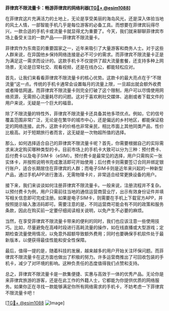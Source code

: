 **菲律宾不限流量卡：畅游菲律宾的网络利器[[TG💪+ @esim1088](https://t.me/s/esim1088)]**

在菲律宾这片充满活力的土地上，无论是享受美丽的海岛风光，还是深入体验当地的风土人情，一部智能手机几乎是每位游客的必备工具。而想要在菲律宾玩得尽兴，一款合适的手机卡或流量卡就显得尤为重要了。今天，我们就来聊聊菲律宾市场上备受关注的一款产品——菲律宾不限流量卡。

菲律宾作为东南亚的重要国家之一，近年来吸引了大量游客和商务人士。对于这些人群来说，在异国他乡保持网络连接是必不可少的需求。而菲律宾不限流量卡正是为满足这一需求而设计的。这款手机卡不仅提供了超大流量套餐，还支持多种上网场景，无论是日常社交、观看视频，还是在线办公，都能轻松应对。

首先，让我们来看看菲律宾不限流量卡的核心优势。这款卡的最大亮点在于“不限流量”这一点。传统的手机卡通常会设置每月的流量上限，一旦超出就会额外收费或者降低网速。而菲律宾不限流量卡则完全打破了这个限制，用户可以尽情使用网络资源，无需担心流量耗尽的问题。这对于喜欢刷社交媒体、追剧或者下载文件的用户来说，无疑是一个巨大的福音。

除了不限流量的特性外，菲律宾不限流量卡还具备其他多项优点。例如，它的信号覆盖范围非常广泛，无论是在繁华的城市中心，还是偏远的乡村地区，都能保证稳定的网络连接。此外，这款卡的价格也非常亲民，相比市面上其他同类产品，性价比极高。对于短期旅行者而言，这无疑是一次物超所值的选择。

那么，如何选择适合自己的菲律宾不限流量卡呢？首先，你需要根据自己的实际需求来决定购买哪种类型的卡。目前市场上的手机卡大致可以分为三种：预付费卡、后付费卡以及电子SIM卡（eSIM）。预付费卡是最常见的选择，用户只需购买一张实体卡，并按照说明书完成激活即可开始使用；后付费卡则需要签订合同并绑定银行账户，适合长期居住在菲律宾的人群；而电子SIM卡则是近年来兴起的一种新型产品，通过手机APP进行激活，无需物理卡片，非常适合经常更换设备的用户。

接下来，我们来谈谈如何注册菲律宾不限流量卡。一般来说，注册流程并不复杂。以预付费卡为例，用户只需前往当地的通信运营商营业厅，出示有效身份证件并填写相关信息即可完成注册。如果是电子SIM卡，则需要在手机上下载官方APP，并按照提示输入激活码即可。需要注意的是，不同运营商可能会有不同的政策和服务条款，因此在购买前一定要仔细阅读相关说明，以免产生不必要的麻烦。

当然，在享受菲律宾不限流量卡带来的便利的同时，我们也应该注意一些使用技巧。比如，尽量避免在高峰时段进行高耗流量的操作，如在线直播或大型游戏；定期检查流量使用情况，以免意外超额导致额外费用；同时也要确保手机软件处于最新版本，以便获得最佳性能和安全性保障。

最后，值得一提的是，随着科技的发展，越来越多的用户开始关注环保问题。而菲律宾不限流量卡在这方面也做出了积极的努力。许多运营商推出了可回收包装的手机卡，减少了对环境的影响。这种负责任的态度值得我们点赞和支持。

总之，菲律宾不限流量卡是一款集便捷、实惠与高效于一体的优秀产品。无论你是来菲律宾旅游的游客，还是在此工作的外籍人士，它都能为你提供优质的网络服务。如果你正在寻找一款能够满足你所有网络需求的手机卡，不妨考虑一下菲律宾不限流量卡吧！

[[TG💪+ @esim1088](https://t.me/s/esim1088) ![Image](https://i.postimg.cc/4NQfJmqS/Snipaste-2025-05-13-00-14-12.png)]